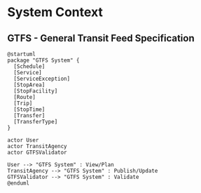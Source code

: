 # System Context

## GTFS - General Transit Feed Specification

```plantuml
@startuml
package "GTFS System" {
  [Schedule]
  [Service]
  [ServiceException]
  [StopArea]
  [StopFacility]
  [Route]
  [Trip]
  [StopTime]
  [Transfer]
  [TransferType]
}

actor User
actor TransitAgency
actor GTFSValidator

User --> "GTFS System" : View/Plan
TransitAgency --> "GTFS System" : Publish/Update
GTFSValidator --> "GTFS System" : Validate
@enduml
```
